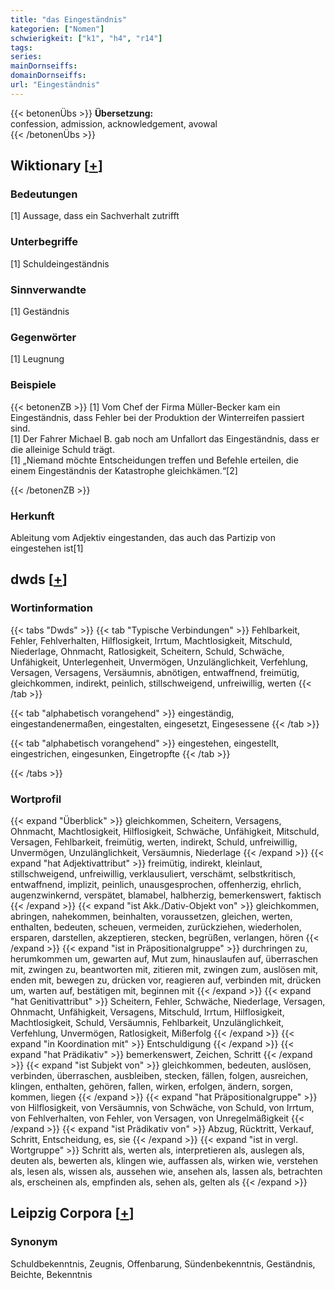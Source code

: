```yaml
---
title: "das Eingeständnis"
kategorien: ["Nomen"]
schwierigkeit: ["k1", "h4", "r14"]
tags:
series:
mainDornseiffs:
domainDornseiffs:
url: "Eingeständnis"
---
```


{{< betonenÜbs >}}
**Übersetzung:**  
confession, admission, acknowledgement, avowal  
{{< /betonenÜbs >}}

## Wiktionary [[+](https://de.wiktionary.org/wiki/Eingeständnis)]

### Bedeutungen
[1] Aussage, dass ein Sachverhalt zutrifft  

### Unterbegriffe
[1] Schuldeingeständnis  

### Sinnverwandte
[1] Geständnis  

### Gegenwörter
[1] Leugnung  

### Beispiele
{{< betonenZB >}}
[1] Vom Chef der Firma Müller-Becker kam ein Eingeständnis, dass Fehler bei der Produktion der Winterreifen passiert sind.  
[1] Der Fahrer Michael B. gab noch am Unfallort das Eingeständnis, dass er die alleinige Schuld trägt.  
[1] „Niemand möchte Entscheidungen treffen und Befehle erteilen, die einem Eingeständnis der Katastrophe gleichkämen.“[2]  

{{< /betonenZB >}}
### Herkunft
Ableitung vom Adjektiv eingestanden, das auch das Partizip von eingestehen ist[1]  



## dwds [[+](https://www.dwds.de/wb/Eingeständnis)]

### Wortinformation
{{< tabs "Dwds" >}}
{{< tab "Typische Verbindungen" >}}
Fehlbarkeit, Fehler, Fehlverhalten, Hilflosigkeit, Irrtum, Machtlosigkeit, Mitschuld, Niederlage, Ohnmacht, Ratlosigkeit, Scheitern, Schuld, Schwäche, Unfähigkeit, Unterlegenheit, Unvermögen, Unzulänglichkeit, Verfehlung, Versagen, Versagens, Versäumnis, abnötigen, entwaffnend, freimütig, gleichkommen, indirekt, peinlich, stillschweigend, unfreiwillig, werten
{{< /tab >}}

{{< tab "alphabetisch vorangehend" >}}
eingeständig, eingestandenermaßen, eingestalten, eingesetzt, Eingesessene
{{< /tab >}}

{{< tab "alphabetisch vorangehend" >}}
eingestehen, eingestellt, eingestrichen, eingesunken, Eingetropfte
{{< /tab >}}

{{< /tabs >}}

### Wortprofil
{{< expand "Überblick" >}} gleichkommen, Scheitern, Versagens, Ohnmacht, Machtlosigkeit, Hilflosigkeit, Schwäche, Unfähigkeit, Mitschuld, Versagen, Fehlbarkeit, freimütig, werten, indirekt, Schuld, unfreiwillig, Unvermögen, Unzulänglichkeit, Versäumnis, Niederlage {{< /expand >}}
{{< expand "hat Adjektivattribut" >}} freimütig, indirekt, kleinlaut, stillschweigend, unfreiwillig, verklausuliert, verschämt, selbstkritisch, entwaffnend, implizit, peinlich, unausgesprochen, offenherzig, ehrlich, augenzwinkernd, verspätet, blamabel, halbherzig, bemerkenswert, faktisch {{< /expand >}}
{{< expand "ist Akk./Dativ-Objekt von" >}} gleichkommen, abringen, nahekommen, beinhalten, voraussetzen, gleichen, werten, enthalten, bedeuten, scheuen, vermeiden, zurückziehen, wiederholen, ersparen, darstellen, akzeptieren, stecken, begrüßen, verlangen, hören {{< /expand >}}
{{< expand "ist in Präpositionalgruppe" >}} durchringen zu, herumkommen um, gewarten auf, Mut zum, hinauslaufen auf, überraschen mit, zwingen zu, beantworten mit, zitieren mit, zwingen zum, auslösen mit, enden mit, bewegen zu, drücken vor, reagieren auf, verbinden mit, drücken um, warten auf, bestätigen mit, beginnen mit {{< /expand >}}
{{< expand "hat Genitivattribut" >}} Scheitern, Fehler, Schwäche, Niederlage, Versagen, Ohnmacht, Unfähigkeit, Versagens, Mitschuld, Irrtum, Hilflosigkeit, Machtlosigkeit, Schuld, Versäumnis, Fehlbarkeit, Unzulänglichkeit, Verfehlung, Unvermögen, Ratlosigkeit, Mißerfolg {{< /expand >}}
{{< expand "in Koordination mit" >}} Entschuldigung {{< /expand >}}
{{< expand "hat Prädikativ" >}} bemerkenswert, Zeichen, Schritt {{< /expand >}}
{{< expand "ist Subjekt von" >}} gleichkommen, bedeuten, auslösen, verbinden, überraschen, ausbleiben, stecken, fällen, folgen, ausreichen, klingen, enthalten, gehören, fallen, wirken, erfolgen, ändern, sorgen, kommen, liegen {{< /expand >}}
{{< expand "hat Präpositionalgruppe" >}} von Hilflosigkeit, von Versäumnis, von Schwäche, von Schuld, von Irrtum, von Fehlverhalten, von Fehler, von Versagen, von Unregelmäßigkeit {{< /expand >}}
{{< expand "ist Prädikativ von" >}} Abzug, Rücktritt, Verkauf, Schritt, Entscheidung, es, sie {{< /expand >}}
{{< expand "ist in vergl. Wortgruppe" >}} Schritt als, werten als, interpretieren als, auslegen als, deuten als, bewerten als, klingen wie, auffassen als, wirken wie, verstehen als, lesen als, wissen als, aussehen wie, ansehen als, lassen als, betrachten als, erscheinen als, empfinden als, sehen als, gelten als {{< /expand >}}

## Leipzig Corpora [[+](https://corpora.uni-leipzig.de/en/res?word=Eingeständnis&corpusId=deu_newscrawl-public_2018)]


### Synonym
Schuldbekenntnis, Zeugnis, Offenbarung, Sündenbekenntnis, Geständnis, Beichte, Bekenntnis

